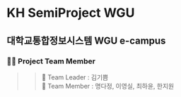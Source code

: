 # **KH SemiProject WGU** 

## 대학교통합정보시스템 WGU e-campus

### :raising_hand_woman: Project Team Member

> > :sunflower: Team Leader : 김기쁨 <br>
> > :blossom: Team Member : 명다정, 이영실, 최하윤, 한지원
